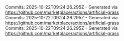 Commits: 2025-10-22T09:24:26.295Z - Generated via https://github.com/marketplace/actions/artificial-grass
<br>
Commits: 2025-10-22T09:24:26.295Z - Generated via https://github.com/marketplace/actions/artificial-grass
<br>
Commits: 2025-10-22T09:24:26.295Z - Generated via https://github.com/marketplace/actions/artificial-grass
<br>
